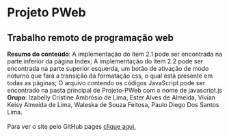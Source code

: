 # Projeto PWeb
 ## Trabalho remoto de programação web

**Resumo do conteúdo**: A implementação do item 2.1 pode ser encontrada na parte inferior da página Index; A implementação do item 2.2 pode ser encontrada na parte superior esquerda, um botão de ativação de modo noturno que fará a transição da formatação css, o qual está presente em todas as páginas; O arquivo contendo os códigos JavaScript pode ser encontrado na pasta principal de Projeto-PWeb com o nome de javascript.js<br> 
**Grupo**: Izabelly Cristine Ambrósio de Lima, Ester Alves de Almeida, Vivian Keisy Almeida de Lima, Waleska de Souza Feitosa, Paulo Diego Dos Santos Lima.<br><br>
Para ver o site pelo GitHub pages [clique aqui.](https://paulodslima.github.io/Projeto-PWeb/)
